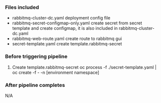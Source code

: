 ### Files included

* rabbitmq-cluster-dc.yaml deployment config file
* rabbitmq-secret-configmap-only.yaml create secret from secret template and create configmap, it is also included in rabbitmq-cluster-dc.yaml
* rabbitmq-web-route.yaml create route to rabbitmq gui
* secret-template.yaml create template.rabbitmq-secret

### Before triggering pipeline

1. Create template.rabbitmq-secret
oc process -f ./secret-template.yaml | oc create -f - -n [environment namespace]

### After pipeline completes

N/A